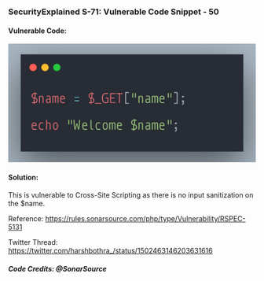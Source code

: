 ### SecurityExplained S-71: Vulnerable Code Snippet - 50

#### Vulnerable Code: 

![Vulnerable Code](../media/code-50.png)


#### Solution: 

This is vulnerable to Cross-Site Scripting as there is no input sanitization on the $name. 

Reference: https://rules.sonarsource.com/php/type/Vulnerability/RSPEC-5131

Twitter Thread: https://twitter.com/harshbothra_/status/1502463146203631616

##### Code Credits: @SonarSource
 